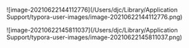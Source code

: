 ![image-20210622144112776](/Users/djc/Library/Application Support/typora-user-images/image-20210622144112776.png)

![image-20210622145811037](/Users/djc/Library/Application Support/typora-user-images/image-20210622145811037.png)

